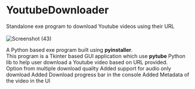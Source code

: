 # YoutubeDownloader
Standalone exe program to download Youtube videos using their URL\
\
![Screenshot (43)](![image](https://github.com/mohitkumar36/YoutubeDownloader/assets/57846872/08dcbce0-9cb5-444f-aed3-86d4512b05b4)
)

A Python based exe program built using **pyinstaller**. \
This program is a Tkinter based GUI application which use **pytube** Python lib to help user download a Youtube video based on URL provided. \
Option from multiple download quality
Added support for audio only download
Added Download progress bar in the console
Added Metadata of the video in the UI
